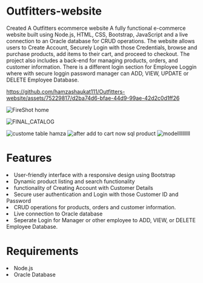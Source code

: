 # Outfitters-website
Created A Outfitters ecommerce website 
A fully functional e-commerce website built using Node.js, HTML, CSS, Bootstrap, JavaScript and a live connection to an Oracle database for CRUD operations. The website allows users to Create Account, Securely Login with those Credentials, browse and purchase products, add items to their cart, and proceed to checkout. The project also includes a back-end for managing products, orders, and customer information. There is a different login section for Employee Loggin where with secure loggin password manager can ADD, VIEW, UPDATE or DELETE Employee Database. 


https://github.com/hamzashaukat111/Outfitters-website/assets/75229817/d2ba74d6-bfae-44d9-99ae-42d2c0d1ff26

![FireShot home](https://github.com/hamzashaukat111/Outfitters-website/assets/75229817/f1a70fe4-059a-4c1f-b12e-271afcb0210b)

![FINAL_CATALOG](https://github.com/hamzashaukat111/Outfitters-website/assets/75229817/e31279f6-01cb-41ff-b7cf-4a4c3a9fb859)

![custome table hamza](https://github.com/hamzashaukat111/Outfitters-website/assets/75229817/e64c688f-55fe-44c1-b7dc-732b45b7963b)
![after add to cart now sql product](https://github.com/hamzashaukat111/Outfitters-website/assets/75229817/1a0b8c43-0426-4505-92aa-1ce6de4f60a4)
![modellllllllll](https://github.com/hamzashaukat111/Outfitters-website/assets/75229817/5a377a6e-156c-4093-a363-b99bdafcba8f)

<h1>Features</h1>
<li>User-friendly interface with a responsive design using Bootstrap
<li>Dynamic product listing and search functionality
<li>functionality of Creating Account with Customer Details
<li>Secure user authentication and Login with those Customer ID and Password 
<li>CRUD operations for products, orders and customer information.
<li>Live connection to Oracle database
<li> Seperate Login for Manager or other employee to ADD, VIEW, or DELETE Employee Database. 

<h1>Requirements</h1>
<li>Node.js</li>
<li>Oracle Database</li>
